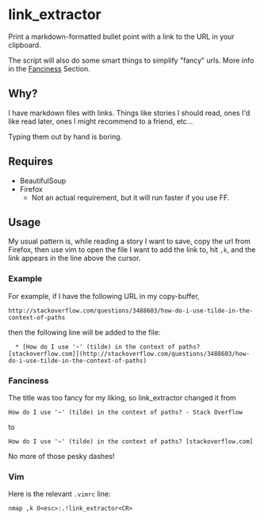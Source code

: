 link_extractor
==============

Print a markdown-formatted bullet point with a link to the URL in your clipboard.

The script will also do some smart things to simplify "fancy" urls.  More info
in the [Fanciness](#fanciness) Section.

Why?
----
I have markdown files with links.  Things like stories I should read, ones I'd
like read later, ones I might recommend to a friend, etc...

Typing them out by hand is boring.


Requires
--------
  * BeautifulSoup
  * Firefox
      - Not an actual requirement, but it will run faster if you use FF.

Usage
-----

My usual pattern is, while reading a story I want to save, copy the url from
Firefox, then use vim to open the file I want to add the link to, hit `,k`, and
the link appears in the line above the cursor.

### Example

For example, if I have the following URL in my copy-buffer,

```
http://stackoverflow.com/questions/3488603/how-do-i-use-tilde-in-the-context-of-paths
```

then the following line will be added to the file:

```
  * [How do I use '~' (tilde) in the context of paths? [stackoverflow.com]](http://stackoverflow.com/questions/3488603/how-do-i-use-tilde-in-the-context-of-paths)
```

### Fanciness

The title was too fancy for my liking, so link_extractor changed it from

```
How do I use '~' (tilde) in the context of paths? - Stack Overflow
```

to

```
How do I use '~' (tilde) in the context of paths? [stackoverflow.com]
```

No more of those pesky dashes!

### Vim

Here is the relevant `.vimrc` line:

```
nmap ,k O<esc>:.!link_extractor<CR>
```
